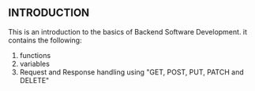 ## INTRODUCTION
This is an introduction to the basics of Backend Software Development.
it contains the following:
1. functions
2. variables
3. Request and Response handling using "GET, POST, PUT, PATCH and DELETE"